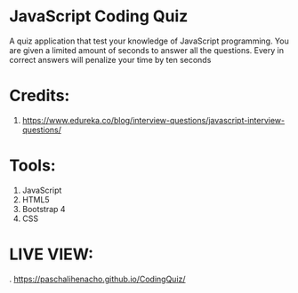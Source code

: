 # JavaScript Coding Quiz
A quiz application that test your knowledge of JavaScript programming.
You are given a limited amount of seconds to answer all the questions. 
Every in correct answers will penalize your time by ten seconds

# Credits:
1. https://www.edureka.co/blog/interview-questions/javascript-interview-questions/

# Tools:
1. JavaScript
2. HTML5
3. Bootstrap 4
4. CSS

# LIVE VIEW:
. https://paschalihenacho.github.io/CodingQuiz/